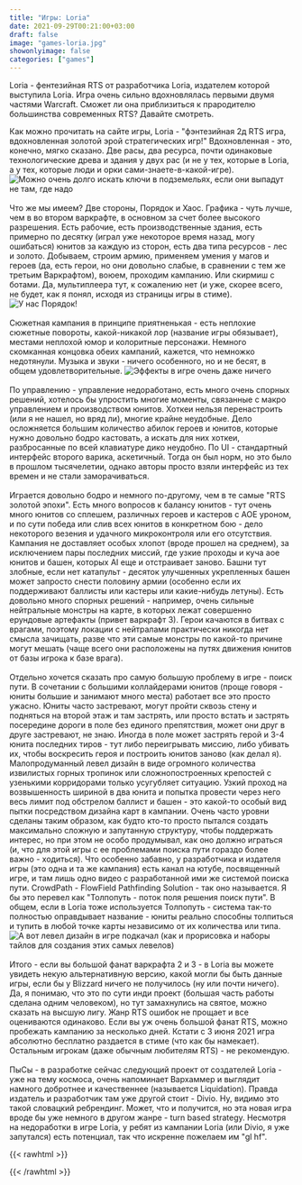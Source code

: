 ```yaml
---
title: "Игры: Loria"
date: 2021-09-29T00:21:00+03:00
draft: false
image: "games-loria.jpg"
showonlyimage: false
categories: ["games"]
---
```

Loria - фентезийная RTS от разработчика Loria, издателем которой выступила Loria. Игра очень сильно вдохновлялась первыми двумя частями Warcraft. Сможет ли она приблизиться к прародителю большинства современных RTS? Давайте смотреть.
<!--more-->
Как можно прочитать на сайте игры, Loria - "фэнтезийная 2д RTS игра, вдохновленная золотой эрой стратегических игр!" Вдохновленная - это, конечно, мягко сказано. Две расы, два ресурса, почти одинаковые технологические древа и здания у двух рас (и не у тех, которые в Loria, а у тех, которые люди и орки сами-знаете-в-какой-игре).
![Можно очень долго искать ключи в подземельях, если они выпадут не там, где надо](/games-loria1.png)
</br>  
Что же мы имеем? Две стороны, Порядок и Хаос. Графика - чуть лучше, чем в во втором варкрафте, в основном за счет более высокого разрешения. Есть рабочие, есть производственные здания, есть примерно по десятку (играл уже некоторое время назад, могу ошибаться) юнитов за каждую из сторон, есть два типа ресурсов - лес и золото. Добываем, строим армию, применяем умения у магов и героев (да, есть герои, но они довольно слабые, в сравнении с тем же третьим Варкрафтом), воюем, проходим кампанию. Или скирмиш с ботами. Да, мультиплеера тут, к сожалению нет (и уже, скорее всего, не будет, как я понял, исходя из страницы игры в стиме).
![У нас Порядок!](/games-loria2.jpg)
</br>  
Сюжетная кампания в принципе приятненькая - есть неплохие сюжетные повороты, какой-никакой лор (название игры обязывает), местами неплохой юмор и колоритные персонажи. Немного скомканная концовка обеих кампаний, кажется, что немножко недотянули. Музыка и звуки - ничего особенного, но и не бесят, в общем удовлетворительные.
![Эффекты в игре очень даже ничего](/games-loria3.jpg)
</br>  
По управлению - управление недоработано, есть много очень спорных решений, хотелось бы упростить многие моменты, связанные с макро управлением и производством юнитов. Хоткеи нельзя перенастроить (или я не нашел, но вряд ли), многие крайне неудобные. Дело осложняется большим количество абилок героев и юнитов, которые нужно довольно бодро кастовать, а искать для них хоткеи, разбросанные по всей клавиатуре дико неудобно. По UI - стандартный интерфейс второго варика, аскетичный. Тогда он был норм, но это было в прошлом тысячелетии, однако авторы просто взяли интерфейс из тех времен и не стали заморачиваться.
</br>  
Играется довольно бодро и немного по-другому, чем в те самые "RTS золотой эпохи". Есть много вопросов к балансу юнитов - тут очень много юнитов со сплешем, различных героев и кастеров с АОЕ уроном, и по сути победа или слив всех юнитов в конкретном бою - дело некоторого везения и удачного микроконтроля или его отсутствия. Кампания не доставляет особых хлопот (вроде прошел на среднем), за исключением пары последних миссий, где узкие проходы и куча аое юнитов и башен, которых AI еще и отстраивает заново. Башни тут злобные, если нет катапульт - десяток улучшенных укрепленных башен может запросто снести половину армии (особенно если их поддерживают баллисты или кастеры или какие-нибудь летуны). Есть довольно много спорных решений - например, очень сильные нейтральные монстры на карте, в которых лежат совершенно ерундовые артефакты (привет варкрафт 3). Герои качаются в битвах с врагами, поэтому локации с нейтралами практически никогда нет смысла зачищать, разве что эти самые монстры по какой-то причине могут мешать (чаще всего они расположены на путях движения юнитов от базы игрока к базе врага).</br>  
Отдельно хочется сказать про самую большую проблему в игре - поиск пути. В сочетании с большими коллайдерами юнитов (проще говоря - юниты большие и занимают много места) работает все это просто ужасно. Юниты часто застревают, могут пройти сквозь стену и подняться на второй этаж и там застрять, или просто встать и застрять посередине дороги в поле без единого препятствия, может они друг в друге застревают, не знаю. Иногда в поле может застрять герой и 3-4 юнита последних тиров - тут либо переигрывать миссию, либо убивать их, чтобы воскресить героя и построить юнитов заново (как делал я). Малопродуманный левел дизайн в виде огромного количества извилистых горных тропинок или сложнопостроенных крепостей с узенькими корридорами только усугубляет ситуацию. Узкий проход на возвышенность шириной в два юнита и попытка провести через него весь лимит под обстрелом баллист и башен - это какой-то особый вид пытки посредством дизайна карт в кампании. Очень часто уровни сделаны таким образом, как будто кто-то просто пытался создать максимально сложную и запутанную структуру, чтобы поддержать интерес, но при этом не особо продумывал, как оно должно играться (и, что для этой игры с ее проблемами поиска пути гораздо более важно - ходиться). Что особенно забавно, у разработчика и издателя игры (это одна и та же кампания) есть канал на ютубе, посвященный игре, и там лишь одно видео с разработанной ими же системой поиска пути. CrowdPath - FlowField Pathfinding Solution - так оно называется. Я бы это перевел как "Толпопуть - поток поля решения поиск пути". В общем, если в Loria тоже используется Толпопуть - система так-то полностью оправдывает название - юниты реально способны толпиться и тупить в любой точке карты независимо от их количества или типа.
![А вот левел дизайн в игре подкачал (как и прорисовка и наборы тайлов для создания этих самых левелов)](/games-loria4.jpg)
</br>  
Итого - если вы большой фанат варкрафта 2 и 3 - в Loria вы можете увидеть некую альтернативную версию, какой могли бы быть данные игры, если бы у Blizzard ничего не получилось (ну или почти ничего). Да, я понимаю, что это по сути инди проект (большая часть работы сделана одним человеком), но тут замахнулись на святое, можно сказать на высшую лигу. Жанр RTS ошибок не прощает и все оцениваются одинаково. Если вы уж очень большой фанат RTS, можно пробежать кампанию за несколько дней. Кстати с 3 июня 2021 игра абсолютно бесплатно раздается в стиме (что как бы намекает). Остальным игрокам (даже обычным любителям RTS) - не рекомендую.
</br>  
ПыСы - в разработке сейчас следующий проект от создателей Loria - уже на тему космоса, очень напоминает Вархаммер и выглядит намного добротнее и качественнее (называется Liquidation). Правда издатель и разработчик там уже другой стоит - Divio. Ну, видимо это такой словацкий ребрендинг. Может, что и получится, но эта новая игра вроде бы уже немного в другом жанре - turn based strategy. Несмотря на недоработки в игре Loria, у ребят из кампании Loria (или Divio, я уже запутался) есть потенциал, так что искренне пожелаем им "gl hf".

{{< rawhtml >}}
<div id="graphcomment"></div>
<script type="text/javascript">

  window.gc_params = {
    graphcomment_id: 'https-psyhut-ru',

    // if your website has a fixed header, indicate it's height in pixels
    fixed_header_height: 0,
  };
  
  (function() {
    var gc = document.createElement('script'); gc.type = 'text/javascript'; gc.async = true;
    gc.src = 'https://graphcomment.com/js/integration.js?' + Math.round(Math.random() * 1e8);
    (document.getElementsByTagName('head')[0] || document.getElementsByTagName('body')[0]).appendChild(gc);
  })();

</script>
{{< /rawhtml >}}